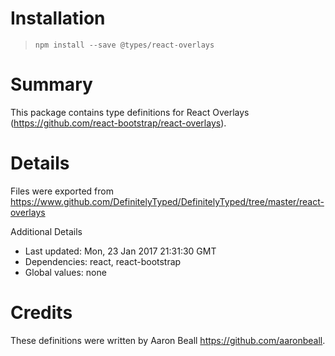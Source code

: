 # Installation
> `npm install --save @types/react-overlays`

# Summary
This package contains type definitions for React Overlays (https://github.com/react-bootstrap/react-overlays).

# Details
Files were exported from https://www.github.com/DefinitelyTyped/DefinitelyTyped/tree/master/react-overlays

Additional Details
 * Last updated: Mon, 23 Jan 2017 21:31:30 GMT
 * Dependencies: react, react-bootstrap
 * Global values: none

# Credits
These definitions were written by Aaron Beall <https://github.com/aaronbeall>.
